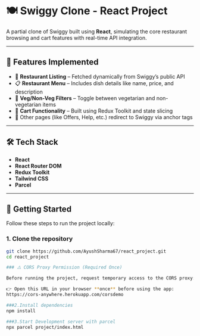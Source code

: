 # 🍽️ Swiggy Clone - React Project

A partial clone of Swiggy built using **React**, simulating the core restaurant browsing and cart features with real-time API integration.

---

## 📌 Features Implemented

- 🏪 **Restaurant Listing** – Fetched dynamically from Swiggy’s public API
- 📋 **Restaurant Menu** – Includes dish details like name, price, and description
- 🥗 **Veg/Non-Veg Filters** – Toggle between vegetarian and non-vegetarian items
- 🛒 **Cart Functionality** – Built using Redux Toolkit and state slicing
- 🔗 Other pages (like Offers, Help, etc.) redirect to Swiggy via anchor tags

---

## 🛠️ Tech Stack

- **React**
- **React Router DOM**
- **Redux Toolkit**
- **Tailwind CSS**
- **Parcel**

---

## 🚀 Getting Started

Follow these steps to run the project locally:

### 1. Clone the repository

```bash
git clone https://github.com/AyushSharma67/react_project.git
cd react_project

### ⚠️ CORS Proxy Permission (Required Once)

Before running the project, request temporary access to the CORS proxy:

👉 Open this URL in your browser **once** before using the app:
https://cors-anywhere.herokuapp.com/corsdemo

###2.Install dependencies
npm install

###3.Start Development server with parcel
npx parcel project/index.html
